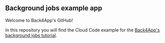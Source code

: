 ## Background jobs example app
Welcome to Back4App's GitHub!

In this repository you will find the Cloud Code example for the [Back4App's background jobs tutorial](https://www.back4app.com/docs/android/login-android-tutorial).
